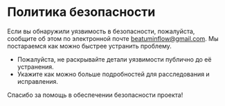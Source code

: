 # Политика безопасности


Если вы обнаружили уязвимость в безопасности, пожалуйста, сообщите об этом по электронной почте [beatuminflow@gmail.com](mailto:beatuminflow@gmail.com). Мы постараемся как можно быстрее устранить проблему.

- Пожалуйста, не раскрывайте детали уязвимости публично до её устранения.
- Укажите как можно больше подробностей для расследования и исправления.

Спасибо за помощь в обеспечении безопасности проекта!
